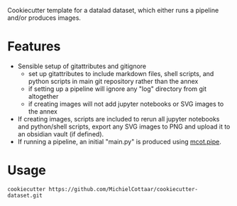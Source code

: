 Cookiecutter template for a datalad dataset, which either runs a pipeline and/or produces images.

# Features
- Sensible setup of gitattributes and gitignore
    - set up gitattributes to include markdown files, shell scripts, and python scripts in main git repository rather than the annex
    - if setting up a pipeline will ignore any "log" directory from git altogether
    - if creating images will not add jupyter notebooks or SVG images to the annex
- If creating images, scripts are included to rerun all jupyter notebooks and python/shell scripts, export any SVG images to PNG and upload it to an obsidian vault (if defined).
- If running a pipeline, an initial "main.py" is produced using [mcot.pipe](https://pypi.org/project/mcot.pipe/).

# Usage
```shell
cookiecutter https://github.com/MichielCottaar/cookiecutter-dataset.git
```